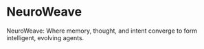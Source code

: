 # NeuroWeave
NeuroWeave: Where memory, thought, and intent converge to form intelligent, evolving agents.
